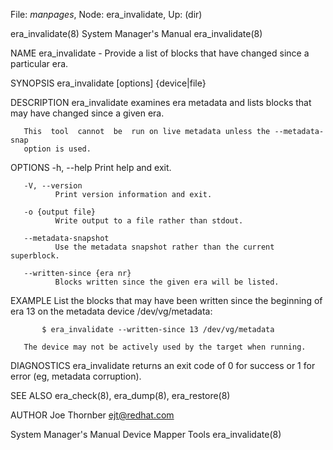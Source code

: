 File: *manpages*,  Node: era_invalidate,  Up: (dir)

era_invalidate(8)           System Manager's Manual          era_invalidate(8)



NAME
       era_invalidate  -  Provide  a  list of blocks that have changed since a
       particular era.

SYNOPSIS
       era_invalidate [options] {device|file}

DESCRIPTION
       era_invalidate examines era metadata and lists  blocks  that  may  have
       changed since a given era.

       This  tool  cannot  be  run on live metadata unless the --metadata-snap
       option is used.

OPTIONS
       -h, --help
              Print help and exit.

       -V, --version
              Print version information and exit.

       -o {output file}
              Write output to a file rather than stdout.

       --metadata-snapshot
              Use the metadata snapshot rather than the current superblock.

       --written-since {era nr}
              Blocks written since the given era will be listed.

EXAMPLE
       List the blocks that may have been written since the beginning  of  era
       13 on the metadata device /dev/vg/metadata:

           $ era_invalidate --written-since 13 /dev/vg/metadata

       The device may not be actively used by the target when running.

DIAGNOSTICS
       era_invalidate  returns  an  exit  code of 0 for success or 1 for error
       (eg, metadata corruption).

SEE ALSO
       era_check(8), era_dump(8), era_restore(8)

AUTHOR
       Joe Thornber <ejt@redhat.com>



System Manager's Manual       Device Mapper Tools            era_invalidate(8)
